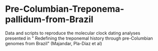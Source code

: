 # Pre-Columbian-Treponema-pallidum-from-Brazil
Data and scripts to reproduce the molecular clock dating analyses presented in " Redefining the treponemal history through pre-Columbian genomes from Brazil" (Majandar, Pla-Diaz et al)
